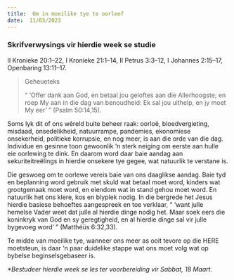 ```yaml
---
title:  Om in moeilike tye te oorleef
date:  11/03/2023
---
```


### Skrifverwysings vir hierdie week se studie
II Kronieke 20:1–22, I Kronieke 21:1–14, II Petrus 3:3–12, I Johannes 2:15–17, Openbaring 13:11–17.

> <p>Geheueteks</p>
> “ ‘Offer dank aan God, en betaal jou geloftes aan die Allerhoogste; en roep My aan in die dag van benoudheid: Ek sal jou uithelp, en jy moet My eer’ ” (Psalm 50:14,15).

Soms lyk dit of ons wêreld buite beheer raak: oorloë, bloedvergieting, misdaad, onsedelikheid, natuurrampe, pandemies, ekonomiese onsekerheid, politieke korrupsie, en nog meer, is aan die orde van die dag. Individue en gesinne toon gewoonlik ‘n sterk neiging om eerste aan hulle eie oorlewing te dink. En daarom word daar baie aandag aan sekuriteitreëlings in hierdie onsekere tye gegee, wat natuurlik te verstane is.

Die geswoeg om te oorlewe vereis baie van ons daaglikse aandag. Baie tyd en beplanning word gebruik met skuld wat betaal moet word, kinders wat grootgemaak moet word, en eiendom wat in stand gehou moet word. En natuurlik het ons klere, kos en blyplek nodig. In die bergrede het Jesus hierdie basiese behoeftes aangespreek en toe verklaar, “ ‘want julle hemelse Vader weet dat julle al hierdie dinge nodig het. Maar soek eers die koninkryk van God en sy geregtigheid, en al hierdie dinge sal vir julle bygevoeg word’ ” (Matthéüs 6:32,33).

Te midde van moeilike tye, wanneer ons meer as ooit tevore op die HERE moetsteun, is daar ‘n paar duidelike stappe wat ons moet volg wat op bybelse beginselsgebaseer is.

_*Bestudeer hierdie week se les ter voorbereiding vir Sabbat, 18 Maart._